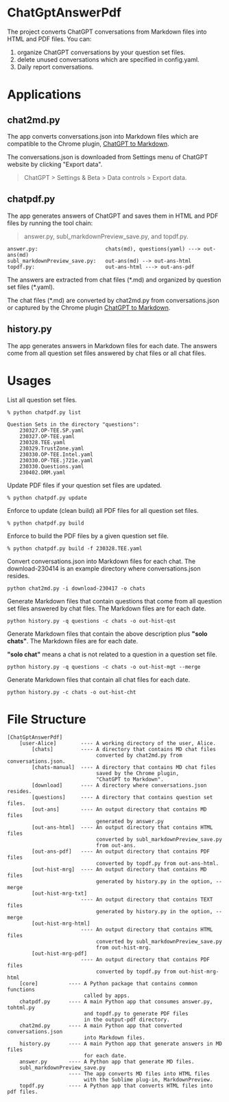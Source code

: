 # ChatGptAnswerPdf
The project converts ChatGPT conversations from Markdown files into HTML and PDF files. You can: 
1) organize ChatGPT conversations by your question set files.
2) delete unused conversations which are specified in config.yaml.
3) Daily report conversations. 

# Applications

## chat2md.py

The app converts conversations.json into Markdown files which are compatible to the Chrome plugin, [ChatGPT to Markdown](https://chatopenai.pro/chatgpt-to-markdown/).

The conversations.json is downloaded from Settings menu of ChatGPT website by clicking "Export data".
> ChatGPT > Settings & Beta > Data controls > Export data. 

## chatpdf.py

The app generates answers of ChatGPT and saves them in HTML and PDF files by running the tool chain: 
> answer.py, subl_markdownPreview_save.py, and topdf.py. 

```
answer.py:                      chats(md), questions(yaml) ---> out-ans(md)
subl_markdownPreview_save.py:   out-ans(md) --> out-ans-html
topdf.py:                       out-ans-html ---> out-ans-pdf
```

The answers are extracted from chat files (\*.md) and organized by question set files (\*.yaml).

The chat files (\*.md) are converted by chat2md.py from conversations.json or  captured by the Chrome plugin [ChatGPT to Markdown](https://chatopenai.pro/chatgpt-to-markdown/).

## history.py

The app generates answers in Markdown files for each date. The answers come from all question set files answered by chat files or all chat files.

# Usages

List all question set files.
```
% python chatpdf.py list

Question Sets in the directory "questions":
    230327.OP-TEE.SP.yaml
    230327.OP-TEE.yaml
    230328.TEE.yaml
    230329.TrustZone.yaml
    230330.OP-TEE.Intel.yaml
    230330.OP-TEE.j721e.yaml
    230330.Questions.yaml
    230402.DRM.yaml
```

Update PDF files if your question set files are updated.
```
% python chatpdf.py update
```

Enforce to update (clean build) all PDF files for all question set files.
```
% python chatpdf.py build
```

Enforce to build the PDF files by a given question set file.
```
% python chatpdf.py build -f 230328.TEE.yaml
```

Convert conversations.json into Markdown files for each chat. The download-230414 is an example directory where conversations.json resides.
```
python chat2md.py -i download-230417 -o chats
```

Generate Markdown files that contain questions that come from all question set files answered by chat files. The Markdown files are for each date.
```
python history.py -q questions -c chats -o out-hist-qst
```

Generate Markdown files that contain the above description plus **"solo chats"**. The Markdown files are for each date.

**"solo chat"** means a chat is not related to a question in a question set file.
```
python history.py -q questions -c chats -o out-hist-mgt --merge
```

Generate Markdown files that contain all chat files for each date.
```
python history.py -c chats -o out-hist-cht
```

# File Structure
```
[ChatGptAnswerPdf]
    [user-Alice]        ---- A working directory of the user, Alice.
        [chats]         ---- A directory that contains MD chat files 
                             converted by chat2md.py from conversations.json.  
        [chats-manual]  ---- A directory that contains MD chat files 
                             saved by the Chrome plugin, 
                             "ChatGPT to Markdown".                          
        [download]      ---- A directory where conversations.json resides.                      
        [questions]     ---- A directory that contains question set files.
        [out-ans]       ---- An output directory that contains MD files 
                             generated by answer.py
        [out-ans-html]  ---- An output directory that contains HTML files
                             converted by subl_markdownPreview_save.py 
                             from out-ans.
        [out-ans-pdf]   ---- An output directory that contains PDF files
                             converted by topdf.py from out-ans-html.
        [out-hist-mrg]  ---- An output directory that contains MD files 
                             generated by history.py in the option, --merge
        [out-hist-mrg-txt]  
                        ---- An output directory that contains TEXT files
                             generated by history.py in the option, --merge
        [out-hist-mrg-html]  
                        ---- An output directory that contains HTML files
                             converted by subl_markdownPreview_save.py 
                             from out-hist-mrg. 
        [out-hist-mrg-pdf]  
                        ---- An output directory that contains PDF files
                             converted by topdf.py from out-hist-mrg-html             
    [core]          ---- A Python package that contains common functions 
                         called by apps.
    chatpdf.py      ---- A main Python app that consumes answer.py, tohtml.py
                         and topdf.py to generate PDF files 
                         in the output-pdf directory. 
    chat2md.py      ---- A main Python app that converted conversations.json 
                         into Markdown files.
    history.py      ---- A main Python app that generate answers in MD files
                         for each date.
    answer.py       ---- A Python app that generate MD files.
    subl_markdownPreview_save.py  
                    ---- The app converts MD files into HTML files 
                         with the Sublime plug-in, MarkdownPreview.
    topdf.py        ---- A Python app that converts HTML files into pdf files.
```


